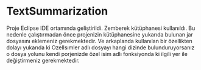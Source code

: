 # TextSummarization
Proje Eclipse IDE ortamında geliştirildi. 
Zemberek kütüphanesi kullanıldı.
Bu nedenle çalıştırmadan önce projenizin kütüphanesine yukarıda bulunan jar dosyasını eklemeniz gerekmektedir.
Ve arkaplanda kullanılan bir özellikten dolayı yukarıda ki OzelIsımler adlı dosyayı hangi dizinde bulunduruyorsanız o dosya yolunu kendi 
porjenizde özel isim adlı fonksiyonda ki ilgili yer ile değiştirmeniz gerekmektedir.
